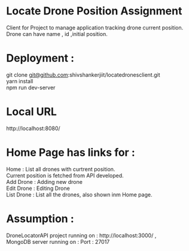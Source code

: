 # Locate Drone Position Assignment
Client for Project to manage application tracking drone current position.  
Drone can have name , id ,initial position.  
# Deployment :
git clone git@github.com:shivshankerjiit/locatedronesclient.git  
yarn install  
npm run dev-server  

# Local URL
http://localhost:8080/

# Home Page has links for :
Home : List all drones with curtrent position.  
       Current position is fetched from API developed.  
Add Drone : Adding new drone  
Edit Drone : Editing Drone  
List Drone : List all the drones, also shown inm Home page.  

# Assumption :
DroneLocatorAPI project running on : http://localhost:3000/ ,  
MongoDB server running on : Port : 27017
